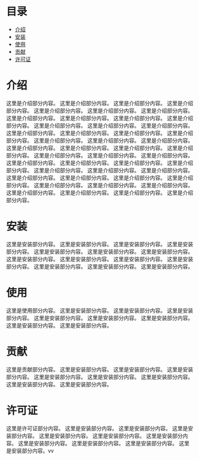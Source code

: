 # 目录
- [介绍](#介绍)
- [安装](#安装)
- [使用](#使用)
- [贡献](#贡献)
- [许可证](#许可证)

# 介绍
这里是介绍部分内容。
这里是介绍部分内容。
这里是介绍部分内容。
这里是介绍部分内容。
这里是介绍部分内容。
这里是介绍部分内容。
这里是介绍部分内容。
这里是介绍部分内容。
这里是介绍部分内容。
这里是介绍部分内容。
这里是介绍部分内容。
这里是介绍部分内容。
这里是介绍部分内容。
这里是介绍部分内容。
这里是介绍部分内容。
这里是介绍部分内容。
这里是介绍部分内容。
这里是介绍部分内容。
这里是介绍部分内容。
这里是介绍部分内容。
这里是介绍部分内容。
这里是介绍部分内容。
这里是介绍部分内容。
这里是介绍部分内容。
这里是介绍部分内容。
这里是介绍部分内容。
这里是介绍部分内容。
这里是介绍部分内容。
这里是介绍部分内容。
这里是介绍部分内容。
这里是介绍部分内容。
这里是介绍部分内容。
这里是介绍部分内容。
这里是介绍部分内容。
这里是介绍部分内容。
这里是介绍部分内容。
这里是介绍部分内容。
这里是介绍部分内容。
这里是介绍部分内容。
这里是介绍部分内容。
这里是介绍部分内容。
这里是介绍部分内容。
这里是介绍部分内容。
这里是介绍部分内容。
这里是介绍部分内容。
这里是介绍部分内容。

# 安装
这里是安装部分内容。
这里是安装部分内容。
这里是安装部分内容。
这里是安装部分内容。
这里是安装部分内容。
这里是安装部分内容。
这里是安装部分内容。
这里是安装部分内容。
这里是安装部分内容。
这里是安装部分内容。
这里是安装部分内容。
这里是安装部分内容。
这里是安装部分内容。
这里是安装部分内容。

# 使用
这里是使用部分内容。
这里是安装部分内容。
这里是安装部分内容。
这里是安装部分内容。
这里是安装部分内容。
这里是安装部分内容。
这里是安装部分内容。
这里是安装部分内容。
这里是安装部分内容。

# 贡献
这里是贡献部分内容。
这里是安装部分内容。
这里是安装部分内容。
这里是安装部分内容。
这里是安装部分内容。
这里是安装部分内容。
这里是安装部分内容。
这里是安装部分内容。
这里是安装部分内容。

# 许可证
这里是许可证部分内容。
这里是安装部分内容。
这里是安装部分内容。
这里是安装部分内容。
这里是安装部分内容。
这里是安装部分内容。
这里是安装部分内容。
这里是安装部分内容。
这里是安装部分内容。
这里是安装部分内容。
这里是安装部分内容。vv
